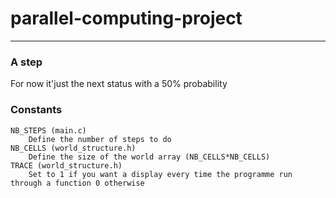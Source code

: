 # parallel-computing-project
---
###  A step
For now it'just the next status with a 50% probability 

###  Constants
    NB_STEPS (main.c)
        Define the number of steps to do
    NB_CELLS (world_structure.h)
        Define the size of the world array (NB_CELLS*NB_CELLS)
    TRACE (world_structure.h)
        Set to 1 if you want a display every time the programme run through a function 0 otherwise
    
    
